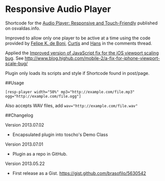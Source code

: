 Responsive Audio Player
=======================

Shortcode for the [Audio Player: Responsive and Touch-Friendly](http://osvaldas.info/audio-player-responsive-and-touch-friendly) published on osvaldas.info.

Improved to allow only one player to be active at a time using the code provided by [Felipe K. de Boni](http://osvaldas.info/audio-player-responsive-and-touch-friendly#comment-727), [Curtis](http://osvaldas.info/audio-player-responsive-and-touch-friendly#comment-773) and [Hans](http://osvaldas.info/audio-player-responsive-and-touch-friendly#comment-896) in the comments thread.

Applied the [Improved version of JavaScript fix for the iOS viewport scaling bug](https://gist.github.com/mathiasbynens/901295). 
See http://www.blog.highub.com/mobile-2/a-fix-for-iphone-viewport-scale-bug/

Plugin only loads its scripts and style if Shortcode found in post/page.

##Usage

`[resp-player width="50%" mp3="http://example.com/file.mp3" ogg="http://example.com/file.ogg"]`

Also accepts WAV files, add `wav="http://example.com/file.wav"`

##Changelog

Version 2013.07.02

* Encapsulated plugin into toscho's Demo Class

Version 2013.07.01

* Plugin as a repo in GitHub. 

Version 2013.05.22

* First release as a Gist. https://gist.github.com/brasofilo/5630542
